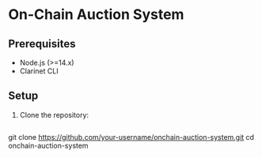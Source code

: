 # On-Chain Auction System

## Prerequisites
- Node.js (>=14.x)
- Clarinet CLI

## Setup
1. Clone the repository:
   ```bash
git clone https://github.com/your-username/onchain-auction-system.git
cd onchain-auction-system
